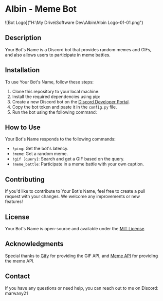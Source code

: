 # Albin - Meme Bot

![Bot Logo]("H:\My Drive\Software Dev\Albin\Albin Logo-01-01.png")

## Description

Your Bot's Name is a Discord bot that provides random memes and GIFs, and also allows users to participate in meme battles.

## Installation

To use Your Bot's Name, follow these steps:

1. Clone this repository to your local machine.
2. Install the required dependencies using pip:
3. Create a new Discord bot on the [Discord Developer Portal](https://discord.com/developers/applications).
4. Copy the bot token and paste it in the `config.py` file.
5. Run the bot using the following command:

## How to Use

Your Bot's Name responds to the following commands:

- `!ping`: Get the bot's latency.
- `!meme`: Get a random meme.
- `!gif [query]`: Search and get a GIF based on the query.
- `!meme_battle`: Participate in a meme battle with your own caption.

## Contributing

If you'd like to contribute to Your Bot's Name, feel free to create a pull request with your changes. We welcome any improvements or new features!

## License

Your Bot's Name is open-source and available under the [MIT License](link_to_license).

## Acknowledgments

Special thanks to [Gify](https://gify.com/gifapi) for providing the GIF API, and [Meme API](https://meme-api.com/) for providing the meme API.

## Contact

If you have any questions or need help, you can reach out to me on Discord: marwany21



